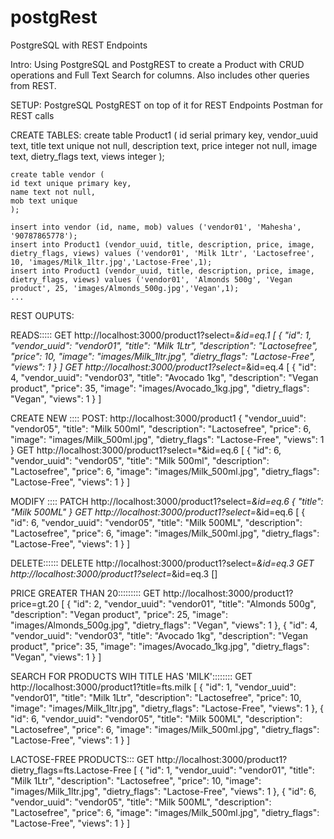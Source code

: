 # postgRest
PostgreSQL with REST Endpoints

Intro:
    Using PostgreSQL and PostgREST to create a Product with CRUD operations and Full Text Search for columns. Also includes other queries from REST.


SETUP:
    PostgreSQL
    PostgREST on top of it for REST Endpoints
    Postman for REST calls

CREATE TABLES:
    create table Product1 (
    id serial primary key,
    vendor_uuid text,
    title text unique not null,
    description text,
    price integer not null,
    image text,
    dietry_flags text,
    views integer
    );

    create table vendor (
    id text unique primary key,
    name text not null,
    mob text unique
    );

    insert into vendor (id, name, mob) values ('vendor01', 'Mahesha', '90787865778');
    insert into Product1 (vendor_uuid, title, description, price, image, dietry_flags, views) values ('vendor01', 'Milk 1Ltr', 'Lactosefree', 10, 'images/Milk_1ltr.jpg','Lactose-Free',1);
    insert into Product1 (vendor_uuid, title, description, price, image, dietry_flags, views) values ('vendor01', 'Almonds 500g', 'Vegan product', 25, 'images/Almonds_500g.jpg','Vegan',1);
    ...


REST OUPUTS:

READS:::::
    GET http://localhost:3000/product1?select=*&id=eq.1
    [
        {
            "id": 1,
            "vendor_uuid": "vendor01",
            "title": "Milk 1Ltr",
            "description": "Lactosefree",
            "price": 10,
            "image": "images/Milk_1ltr.jpg",
            "dietry_flags": "Lactose-Free",
            "views": 1
        }
    ]
    GET http://localhost:3000/product1?select=*&id=eq.4
    [
        {
            "id": 4,
            "vendor_uuid": "vendor03",
            "title": "Avocado 1kg",
            "description": "Vegan product",
            "price": 35,
            "image": "images/Avocado_1kg.jpg",
            "dietry_flags": "Vegan",
            "views": 1
        }
    ]

CREATE NEW ::::
    POST: http://localhost:3000/product1
    {
            "vendor_uuid": "vendor05",
            "title": "Milk 500ml",
            "description": "Lactosefree",
            "price": 6,
            "image": "images/Milk_500ml.jpg",
            "dietry_flags": "Lactose-Free",
            "views": 1
    }
    GET http://localhost:3000/product1?select=*&id=eq.6
    [
        {
            "id": 6,
            "vendor_uuid": "vendor05",
            "title": "Milk 500ml",
            "description": "Lactosefree",
            "price": 6,
            "image": "images/Milk_500ml.jpg",
            "dietry_flags": "Lactose-Free",
            "views": 1
        }
    ]

MODIFY ::::
    PATCH http://localhost:3000/product1?select=*&id=eq.6
    {
            "title": "Milk 500ML"
    }
    GET http://localhost:3000/product1?select=*&id=eq.6
    [
        {
            "id": 6,
            "vendor_uuid": "vendor05",
            "title": "Milk 500ML",
            "description": "Lactosefree",
            "price": 6,
            "image": "images/Milk_500ml.jpg",
            "dietry_flags": "Lactose-Free",
            "views": 1
        }
    ]

DELETE::::::
    DELETE http://localhost:3000/product1?select=*&id=eq.3
    GET http://localhost:3000/product1?select=*&id=eq.3
    []



PRICE GREATER THAN 20:::::::::
    GET http://localhost:3000/product1?price=gt.20
    [
        {
            "id": 2,
            "vendor_uuid": "vendor01",
            "title": "Almonds 500g",
            "description": "Vegan product",
            "price": 25,
            "image": "images/Almonds_500g.jpg",
            "dietry_flags": "Vegan",
            "views": 1
        },
        {
            "id": 4,
            "vendor_uuid": "vendor03",
            "title": "Avocado 1kg",
            "description": "Vegan product",
            "price": 35,
            "image": "images/Avocado_1kg.jpg",
            "dietry_flags": "Vegan",
            "views": 1
        }
    ]




SEARCH FOR PRODUCTS WIH TITLE HAS 'MILK'::::::::
    GET http://localhost:3000/product1?title=fts.milk
    [
        {
            "id": 1,
            "vendor_uuid": "vendor01",
            "title": "Milk 1Ltr",
            "description": "Lactosefree",
            "price": 10,
            "image": "images/Milk_1ltr.jpg",
            "dietry_flags": "Lactose-Free",
            "views": 1
        },
        {
            "id": 6,
            "vendor_uuid": "vendor05",
            "title": "Milk 500ML",
            "description": "Lactosefree",
            "price": 6,
            "image": "images/Milk_500ml.jpg",
            "dietry_flags": "Lactose-Free",
            "views": 1
        }
    ]



LACTOSE-FREE PRODUCTS:::
    GET http://localhost:3000/product1?dietry_flags=fts.Lactose-Free
    [
        {
            "id": 1,
            "vendor_uuid": "vendor01",
            "title": "Milk 1Ltr",
            "description": "Lactosefree",
            "price": 10,
            "image": "images/Milk_1ltr.jpg",
            "dietry_flags": "Lactose-Free",
            "views": 1
        },
        {
            "id": 6,
            "vendor_uuid": "vendor05",
            "title": "Milk 500ML",
            "description": "Lactosefree",
            "price": 6,
            "image": "images/Milk_500ml.jpg",
            "dietry_flags": "Lactose-Free",
            "views": 1
        }
    ]
